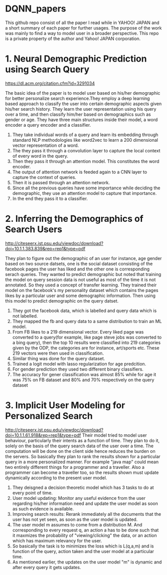 # DQNN_papers
This github repo consist of all the paper I read while in YAHOO! JAPAN and a short summary of each paper for further usages. The purpose of the work was mainly to find a way to model user in a broader perspective. This repo is a private property of the author and Yahoo! JAPAN corporation.


# 1. Neural Demographic Prediction using Search Query
https://dl.acm.org/citation.cfm?id=3291034

The basic idea of the paper is to model user based on his/her demographic for better personalize search experience.They employ a deep learning based approach to classify the user into certain demographic aspects given his/her search history. They learn the user representation using his query over a time, and then classify him/her based on demographics such as gender or age. They have three main structures inside their model, a word encoder a query encoder and a classifier.
1. They take individual words of a query and learn its embedding through standard NLP methodologies like word2vec to learn a 200 dimensional vector representation of a word.
2. The they pass it through a convolution layer to capture the local context of every word in the query.
3. Then they pass it through an attention model. This constitutes the word encoder.
4. The output of attention network is feeded again to a CNN layer to capture the context of queries.
5. Then it is passed through an attention network.
6. Since all the previous queries have some importance while deciding the demographic, they use an attention model to capture that importance.
7. In the end they pass it to a classifier.

# 2. Inferring the Demographics of Search Users
http://citeseerx.ist.psu.edu/viewdoc/download?doi=10.1.1.383.839&rep=rep1&type=pdf

They plan to figure out the demographic of an user for instance, age gender based on two source datsets, one is the social dataset consisting of the facebook pages the user has liked and the other one is corresponding serach queries. They wanted to predict demographic but noted that training the model on query session data is not useful as most of the time it is not annotated. So they used a concept of transfer learning. They trained their model on the facebook's my personality dataset which contains the pages likes by a particular user and some demographic information. Then using this model to predict demographic on the query datset.
1. They got the facebook data, which is labelled and query data which is not labelled.
2. They mapped the fb and query data to a same distribution to train an ML model.
3. From FB likes to  a 219 dimensional vector. Every liked page was converted to a query(for example, like page steve jobs was converted to a bing query), then the top 10 results were classified into 219 categories given by the ODP, the categories are for instance, art/sports etc. These 219 vectors were then used in classification.
4. Similar thing was done for the query dataset.
5. Trained a logit model with lasso regularization for age predcition.
6. For gender prediction they used two different binary classifiers.
7. The accuracy for gener classification was almost 85% while for age it was 75% on FB dataset and 80% and 70% respectively on the query dataset

# 3. Implicit User Modeling for Personalized Search
http://citeseerx.ist.psu.edu/viewdoc/download?doi=10.1.1.61.918&rep=rep1&type=pdf
Their model tried to model user behaviour, particularly their intents as a function of time. They plan to do it, solely on the basis of the query search data of the user over a time. The computation will be done on the client side hence reduces the burden on the servers. So basically they plan to rank the results shown for a particular query in a more personalized manner. For example "java map" could mean two entirely different things for a programmer and a traveller. Also a programmer can become a traveller too, so the results shown must update dynamically according to the present user model.
1. They deisgned a decision theoretic model which has 3 tasks to do at every point of time.
2. User model updating: Monitor any useful evidence from the user regarding
his/her information need and update the user model as soon as such
evidence is available.
3. Improving search results: Rerank immediately all the documents that the user has not yet seen, as soon
as the user model is updated.
4. The user model m assumes to come from a distribution M. And corresponding to every request q, an action a has to be done such that it maxmizes the probability of "viewing/clicking" the data, or an action which has maximum relevancy for the user.
5. So basically the task is to minimizes the loss which is L(q,a,m) and is function of the query, action taken and the user model at a particular time.
6. As mentioned earlier, the updates on the user model "m" is dynamic and after every query it gets updates.



